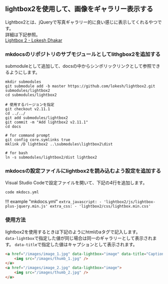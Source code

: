 
## lightbox2を使用して、画像をギャラリー表示する
Lightbox2とは、jQueryで写真ギャラリー的に良い感じに表示してくれるやつです。  
詳細は下記参照。  
[Lightbox 2 - Lokesh Dhakar](https://lokeshdhakar.com/projects/lightbox2/)

### mkdocsのリポジトリのサブモジュールとしてlithgbox2を追加する
submoduleとして追加して、docsの中からシンボリックリンクとして参照できるようにします。  

```
mkdir submodules
git submodule add -b master https://github.com/lokesh/lightbox2.git submodules/lightbox2
cd submodules/lightbox2

# 使用するバージョンを指定
git checkout v2.11.1 
cd ../../
git add submodules/lightbox2
git commit -m "Add lightbox2 v2.11.1"
cd docs

# for command prompt
git config core.symlinks true
mklink /D lightbox2 ..\submodules\lightbox2\dist

# for bash
ln -s submodules/lightbox2/dist lightbox2
```

### mkdocsの設定ファイルにlightbox2を読み込むよう設定を追加する
Visual Studio Codeで設定ファイルを開いて、下記の4行を追加します。

```
code mkdocs.yml
```

!!! example "mkdocs.yml"
	```
	extra_javascript:
		- 'lightbox2/js/lightbox-plus-jquery.min.js'
	extra_css:
		- 'lightbox2/css/lightbox.min.css'
	```

### 使用方法
lightbox2を使用するときは下記のようにhtmlのaタグで記入します。  
`data-lightbox`で指定した値が同じ場合は同一のギャラリーとして表示されます。
`data-title`で指定した値はキャプションとして表示されます。

``` html
<a href="/images/image_1.jpg" data-lightbox="image" data-title="Caption1">
	<img src="/images/thumb_1.jpg" />
</a>
<a href="/images/image_2.jpg" data-lightbox="image">
	<img src="/images/thumb_2.jpg" />
</a>
```